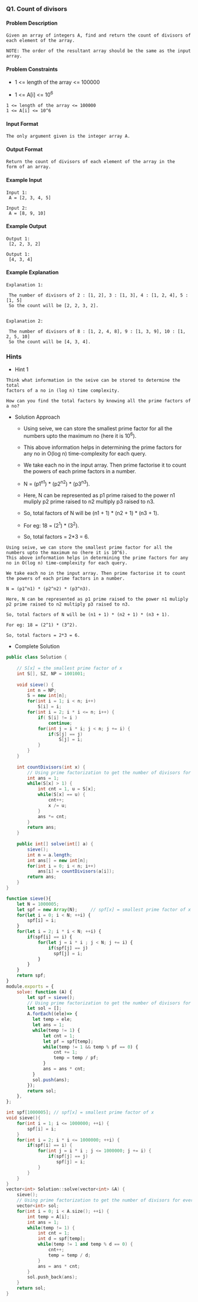 ### Q1. Count of divisors
#### Problem Description
```text
Given an array of integers A, find and return the count of divisors of 
each element of the array.

NOTE: The order of the resultant array should be the same as the input 
array.
```
#### Problem Constraints
* <p>1 &lt;= length of the array &lt;= 100000 <br>
* 1 &lt;= A[i] &lt;= 10<sup>6</sup></p>
```text
1 <= length of the array <= 100000
1 <= A[i] <= 10^6
```
#### Input Format
```text
The only argument given is the integer array A.
```
#### Output Format
```text
Return the count of divisors of each element of the array in the 
form of an array.
```
#### Example Input
```text
Input 1:
 A = [2, 3, 4, 5]

Input 2:
 A = [8, 9, 10]
```
#### Example Output
```text
Output 1:
 [2, 2, 3, 2]

Output 1:
 [4, 3, 4]
```
#### Example Explanation
```text
Explanation 1:

 The number of divisors of 2 : [1, 2], 3 : [1, 3], 4 : [1, 2, 4], 5 : [1, 5]
 So the count will be [2, 2, 3, 2].


Explanation 2:

 The number of divisors of 8 : [1, 2, 4, 8], 9 : [1, 3, 9], 10 : [1, 2, 5, 10]
 So the count will be [4, 3, 4].
```
### Hints
* Hint 1
```text
Think what information in the seive can be stored to determine the total 
factors of a no in (log n) time complexity.

How can you find the total factors by knowing all the prime factors of 
a no?
```
* Solution Approach
  * <div><p>Using seive, we can store the smallest prime factor for all the numbers upto the maximum no (here it is 10<sup>6</sup>).<br>
  * This above information helps in determining the prime factors for any no in O(log n) time-complexity for each query.</p>
  * <p>We take each no in the input array. Then prime factorise it to count the powers of each prime factors in a number.</p>
  * <p>        N = (p1<sup>n1</sup>) * (p2<sup>n2</sup>) * (p3<sup>n3</sup>).</p>
  * <p>        Here, N can be represented as p1 prime raised to the power n1 muliply p2 prime raised to n2 multiply p3 raised to n3.</p>
  * <p>        So, total factors of N  will be (n1 + 1) * (n2 + 1) * (n3 + 1).</p>
  * <p>For eg: 18 = (2<sup>1</sup>) * (3<sup>2</sup>).</p>
  * <p>So, total factors = 2*3 = 6.</p></div>

```text
Using seive, we can store the smallest prime factor for all the numbers upto the maximum no (here it is 10^6).
This above information helps in determining the prime factors for any no in O(log n) time-complexity for each query.

We take each no in the input array. Then prime factorise it to count the powers of each prime factors in a number.

N = (p1^n1) * (p2^n2) * (p3^n3).

Here, N can be represented as p1 prime raised to the power n1 muliply p2 prime raised to n2 multiply p3 raised to n3.

So, total factors of N will be (n1 + 1) * (n2 + 1) * (n3 + 1).

For eg: 18 = (2^1) * (3^2).

So, total factors = 2*3 = 6.
```
* Complete Solution
```java
public class Solution {
    
    // S[x] = the smallest prime factor of x
    int S[], SZ, NP = 1001001;
    
    void sieve() {
        int n = NP;
        S = new int[n];
        for(int i = 1; i < n; i++) 
            S[i] = i;
        for(int i = 2; i * i <= n; i++) {
            if( S[i] != i )
                continue;
            for(int j = i * i; j < n; j += i) {
                if(S[j] == j)
                    S[j] = i;
            }
        }
    }
    
    int countDivisors(int x) {
        // Using prime factorization to get the number of divisors for every integer
        int ans = 1;
        while(S[x] > 1) {
            int cnt = 1, u = S[x];
            while(S[x] == u) {
                cnt++;
                x /= u;
            }
            ans *= cnt;
        }
        return ans;    
    }
    
    public int[] solve(int[] a) {
        sieve();
        int n = a.length;
        int ans[] = new int[n];
        for(int i = 0; i < n; i++)
            ans[i] = countDivisors(a[i]);
        return ans;
    }
}
```

```javascript
function sieve(){
    let N = 1000005;
    let spf = new Array(N);     // spf[x] = smallest prime factor of x
    for(let i = 0; i < N; ++i) {
        spf[i] = i;
    }
    for(let i = 2; i * i < N; ++i) {
        if(spf[i] == i) {
            for(let j = i * i ; j < N; j += i) {
                if(spf[j] == j) 
                  spf[j] = i;
            }
        }
    }
    return spf;
}
module.exports = {
    solve: function (A) {
        let spf = sieve();
        // Using prime factorization to get the number of divisors for every integer
        let sol = [];
        A.forEach((ele)=> {
          let temp = ele;
          let ans = 1;
          while(temp != 1) {
              let cnt = 1;
              let pf = spf[temp];
              while(temp != 1 && temp % pf == 0) {
                  cnt += 1;
                  temp = temp / pf;
              }
              ans = ans * cnt;
          }
          sol.push(ans);
        });
        return sol;
    },
};
```

```cpp
int spf[1000005]; // spf[x] = smallest prime factor of x
void sieve(){
    for(int i = 1; i <= 1000000; ++i) {
        spf[i] = i;
    }
    for(int i = 2; i * i <= 1000000; ++i) {
        if(spf[i] == i) {
            for(int j = i * i ; j <= 1000000; j += i) {
                if(spf[j] == j) 
                   spf[j] = i;
            }
        }
    }
}
vector<int> Solution::solve(vector<int> &A) {
    sieve();
    // Using prime factorization to get the number of divisors for every integer
    vector<int> sol;
    for(int i = 0; i < A.size(); ++i) {
        int temp = A[i];
        int ans = 1;
        while(temp != 1) {
            int cnt = 1;
            int d = spf[temp];
            while(temp != 1 and temp % d == 0) {
                cnt++;
                temp = temp / d;
            }
            ans = ans * cnt;
        }
        sol.push_back(ans);
    }
    return sol;
}
```

